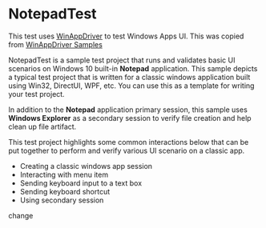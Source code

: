 # NotepadTest

This test uses [WinAppDriver](https://github.com/microsoft/WinAppDriver) to test Windows Apps UI. This was copied from [WinAppDriver Samples](https://github.com/microsoft/WinAppDriver/tree/master/Samples/C%23/NotepadTest)

NotepadTest is a sample test project that runs and validates basic UI scenarios on Windows 10 built-in **Notepad** application. This sample depicts a typical test project that is written for a classic windows application built using Win32, DirectUI, WPF, etc. You can use this as a template for writing your test project.

In addition to the **Notepad** application primary session, this sample uses **Windows Explorer** as a secondary session to verify file creation and help clean up file artifact.

This test project highlights some common interactions below that can be put together to perform and verify various UI scenario on a classic app.
- Creating a classic windows app session
- Interacting with menu item
- Sending keyboard input to a text box
- Sending keyboard shortcut
- Using secondary session

change